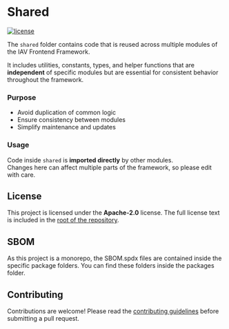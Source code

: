 <!--
 Copyright © 2025 IAV GmbH Ingenieurgesellschaft Auto und Verkehr, All Rights Reserved.

 Licensed under the Apache License, Version 2.0 (the "License");
 you may not use this file except in compliance with the License.
 You may obtain a copy of the License at

 http://www.apache.org/licenses/LICENSE-2.0

 Unless required by applicable law or agreed to in writing, software
 distributed under the License is distributed on an "AS IS" BASIS,
 WITHOUT WARRANTIES OR CONDITIONS OF ANY KIND, either express or implied.
 See the License for the specific language governing permissions and
 limitations under the License.

 SPDX-License-Identifier: Apache-2.0
-->

# Shared

[![license](https://img.shields.io/badge/license-Apache--2.0-blue)](./LICENSE)

The `shared` folder contains code that is reused across multiple modules of the IAV Frontend Framework.

It includes utilities, constants, types, and helper functions that are **independent** of specific modules but are
essential for consistent behavior throughout the framework.

### Purpose

- Avoid duplication of common logic
- Ensure consistency between modules
- Simplify maintenance and updates

### Usage

Code inside `shared` is **imported directly** by other modules.  
Changes here can affect multiple parts of the framework, so please edit with care.

## License

This project is licensed under the **Apache-2.0** license. The full license text is included in
the [root of the repository](./LICENSE).

## SBOM

As this project is a monorepo, the SBOM.spdx files are contained inside the specific package folders. You can find these
folders inside the packages folder.

## Contributing

Contributions are welcome! Please read
the [contributing guidelines](https://iavofficial.github.io/IAVFrontendFramework/CONTRIBUTING.md) before submitting a
pull
request.
